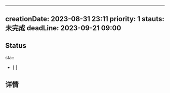 
---
creationDate: 2023-08-31 23:11
priority: 1
stauts: 未完成
deadLine: 2023-09-21 09:00
---
## Status
sta:: 
 - [ ] 
## 详情